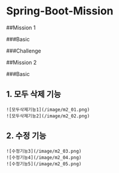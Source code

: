 # Spring-Boot-Mission

##Mission 1

###Basic

###Challenge

##Mission 2

###Basic
## 1. 모두 삭제 기능 
    ![모두삭제기능1](/image/m2_01.png)
    ![모두삭제기능2](/image/m2_02.png)

## 2. 수정 기능
    ![수정기능3](/image/m2_03.png)
    ![수정기능4](/image/m2_04.png)
    ![수정기능5](/image/m2_05.png)
